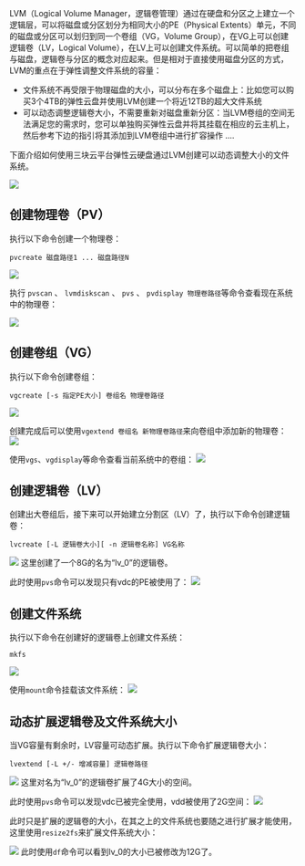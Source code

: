 LVM（Logical Volume Manager，逻辑卷管理）通过在硬盘和分区之上建立一个逻辑层，可以将磁盘或分区划分为相同大小的PE（Physical Extents）单元，不同的磁盘或分区可以划归到同一个卷组（VG，Volume Group），在VG上可以创建逻辑卷（LV，Logical Volume），在LV上可以创建文件系统。可以简单的把卷组与磁盘，逻辑卷与分区的概念对应起来。但是相对于直接使用磁盘分区的方式，LVM的重点在于弹性调整文件系统的容量：

- 文件系统不再受限于物理磁盘的大小，可以分布在多个磁盘上：比如您可以购买3个4TB的弹性云盘并使用LVM创建一个将近12TB的超大文件系统
- 可以动态调整逻辑卷大小，不需要重新对磁盘重新分区：当LVM卷组的空间无法满足您的需求时，您可以单独购买弹性云盘并将其挂载在相应的云主机上，然后参考下边的指引将其添加到LVM卷组中进行扩容操作
....

下面介绍如何使用三块云平台弹性云硬盘通过LVM创建可以动态调整大小的文件系统。

![](//mccdn.qcloud.com/static/img/a22b0e07c2430684faedc44a9bf3f2c2/image.png)

## 创建物理卷（PV）
执行以下命令创建一个物理卷：

```
pvcreate 磁盘路径1 ... 磁盘路径N
```

![](//mccdn.qcloud.com/static/img/6bda1d27a97c2bc4a2f6ecc12d5ce407/image.png)

执行 `pvscan` 、 `lvmdiskscan` 、 `pvs` 、 `pvdisplay 物理卷路径`等命令查看现在系统中的物理卷：

![](//mccdn.qcloud.com/static/img/89b9329aee52edbd46098da4d8eba8c8/image.png)

## 创建卷组（VG）
执行以下命令创建卷组：

```
vgcreate [-s 指定PE大小] 卷组名 物理卷路径
```
![](//mccdn.qcloud.com/static/img/b6bef868d56920544969fb3de29278a9/image.png)

创建完成后可以使用`vgextend 卷组名 新物理卷路径`来向卷组中添加新的物理卷：
![](//mccdn.qcloud.com/static/img/5a6e292aa42c06da83faeafb64ff4634/image.png)

使用`vgs`、`vgdisplay`等命令查看当前系统中的卷组：
![](//mccdn.qcloud.com/static/img/a5939970bb877134961aa57cac492082/image.png)

## 创建逻辑卷（LV）
创建出大卷组后，接下来可以开始建立分割区（LV）了，执行以下命令创建逻辑卷：

```
lvcreate [-L 逻辑卷大小][ -n 逻辑卷名称] VG名称
```
![](//mccdn.qcloud.com/static/img/6a333909caf1197979f433b5144725ea/image.png)
这里创建了一个8G的名为“lv_0”的逻辑卷。

此时使用`pvs`命令可以发现只有vdc的PE被使用了：
![](//mccdn.qcloud.com/static/img/0de6857e273bf94736e601d691aff855/image.png)

## 创建文件系统
执行以下命令在创建好的逻辑卷上创建文件系统：

```
mkfs
```

![](//mccdn.qcloud.com/static/img/910be0713d9e6a216d5a114ab6cae5d4/image.png)

使用`mount`命令挂载该文件系统：
![](//mccdn.qcloud.com/static/img/72f94b557077a76cbbf6dffe95bbc994/image.png)

## 动态扩展逻辑卷及文件系统大小
当VG容量有剩余时，LV容量可动态扩展。执行以下命令扩展逻辑卷大小：

```
lvextend [-L +/- 增减容量] 逻辑卷路径
```

![](//mccdn.qcloud.com/static/img/a56f7ab937831f3bef2ba68962a543fc/image.png)
这里对名为“lv_0”的逻辑卷扩展了4G大小的空间。

此时使用`pvs`命令可以发现vdc已被完全使用，vdd被使用了2G空间：
![](//mccdn.qcloud.com/static/img/59a3c0ce8fa6c004144eb2c8ea8d12cc/image.png)

此时只是扩展的逻辑卷的大小，在其之上的文件系统也要随之进行扩展才能使用，这里使用`resize2fs`来扩展文件系统大小：

![](//mccdn.qcloud.com/static/img/3b39782a7826c8c262f1500d083682ce/image.png)
此时使用`df`命令可以看到lv_0的大小已被修改为12G了。

